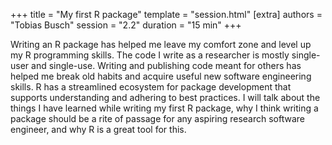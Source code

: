 +++
title = "My first R package"
template = "session.html"
[extra]
authors = "Tobias Busch"
session = "2.2"
duration = "15 min"
+++

Writing an R package has helped me leave my comfort zone and level up my R
programming skills. The code I write as a researcher is mostly single-user and
single-use. Writing and publishing code meant for others has helped me break
old habits and acquire useful new software engineering skills. R has a
streamlined ecosystem for package development that supports understanding and
adhering to best practices. I will talk about the things I have learned while
writing my first R package, why I think writing a package should be a rite of
passage for any aspiring research software engineer, and why R is a great tool
for this.
